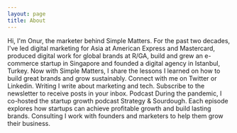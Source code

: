```yaml
---
layout: page
title: About
---
```


Hi, I'm Onur, the marketer behind Simple Matters.
For the past two decades, I've led digital marketing for Asia at American Express and Mastercard, produced digital work for global brands at R/GA, build and grew an e-commerce startup in Singapore and founded a digital agency in Istanbul, Turkey.
Now with Simple Matters, I share the lessons I learned on how to build great brands and grow sustainably. Connect with me on Twitter or Linkedin.
Writing
I write about marketing and tech. Subscribe to the newsletter to receive posts in your inbox.
Podcast
During the pandemic, I co-hosted the startup growth podcast Strategy & Sourdough. Each episode explores how startups can achieve profitable growth and build lasting brands.
Consulting
I work with founders and marketers to help them grow their business.
